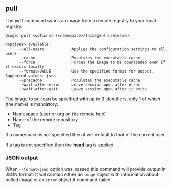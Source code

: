 ## pull

The `pull` command syncs an image from a remote registry to your local registry. 

```
Usage: pull <options> [<namespace>/]<image>[:<release>]

<options> available:
      --all-users            Applies the configuration settings to all users
      --cache                Populates the executable cache
      --force                Forces the image to be downloaded even if it exists locally
      --format=VALUE         Use the specified format for output. Supported values: json
      --precache             Populates the executable cache
      --wait-after-error     Leave session open after error
      --wait-after-exit      Leave session open after it exits
```

The image to pull can be specified with up to 3 identifiers, only 1 of which (the name) is mandatory: 

- Namespace (user or org on the remote hub)
- Name of the remote repository
- Tag

If a namespace is not specified then it will default to that of the current user. 

If a tag is not specified then the **head** tag is applied. 

### JSON output

When `--format=json` option was passed this command will provide output in JSON format. It will contain either an `image` object with information about pulled image or an `error` object if command failed.